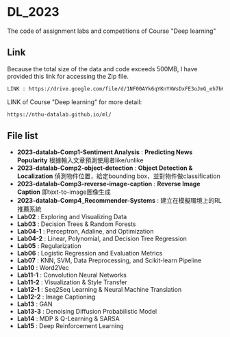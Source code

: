 # DL_2023
The code of assignment labs and competitions of Course "Deep learning"

## Link
Because the total size of the data and code exceeds 500MB, I have provided this link for accessing the Zip file.
```bash
LINK : https://drive.google.com/file/d/1NF00AYk6qYKnYXWsDxFE3oJmG_eh7bKU/view?usp=drive_link
```

LINK of Course "Deep learning" for more detail:
```bash
https://nthu-datalab.github.io/ml/
```

## File list
- **2023-datalab-Comp1-Sentiment Analysis** : **Predicting News Popularity** 根據輸入文章預測使用者like/unlike
- **2023-datalab-Comp2-object-detection** : **Object Detection & Localization** 偵測物件位置，給定bounding box，並對物件做classification
- **2023-datalab-Comp3-reverse-image-caption** : **Reverse Image Caption** 即text-to-image圖像生成
- **2023-datalab-Comp4_Recommender-Systems** : 建立在模擬環境上的RL推薦系統
- **Lab02** : Exploring and Visualizing Data
- **Lab03** : Decision Trees & Random Forests
- **Lab04-1** : Perceptron, Adaline, and Optimization
- **Lab04-2** : Linear, Polynomial, and Decision Tree Regression
- **Lab05** : Regularization
- **Lab06** : Logistic Regression and Evaluation Metrics
- **Lab07** : KNN, SVM, Data Preprocessing, and Scikit-learn Pipeline
- **Lab10** : Word2Vec
- **Lab11-1** : Convolution Neural Networks
- **Lab11-2** : Visualization & Style Transfer
- **Lab12-1** : Seq2Seq Learning & Neural Machine Translation
- **Lab12-2** : Image Captioning
- **Lab13** : GAN
- **Lab13-3** : Denoising Diffusion Probabilistic Model
- **Lab14** : MDP & Q-Learning & SARSA
- **Lab15** : Deep Reinforcement Learning
